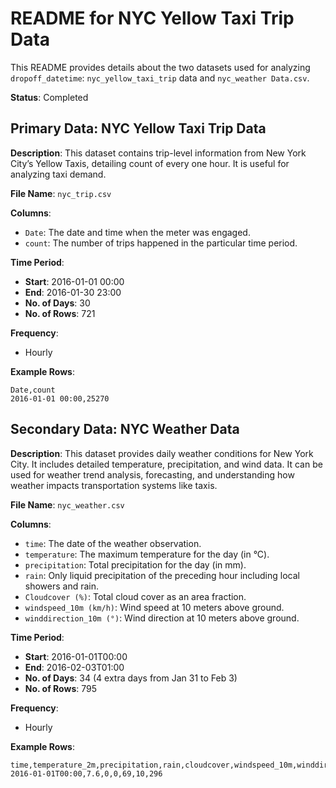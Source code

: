 
# README for NYC Yellow Taxi Trip Data

This README provides details about the two datasets used for analyzing `dropoff_datetime`: `nyc_yellow_taxi_trip` data and `nyc_weather Data.csv`.

**Status**: Completed

## Primary Data: NYC Yellow Taxi Trip Data

**Description**: 
This dataset contains trip-level information from New York City’s Yellow Taxis, detailing count of every one hour. It is useful for analyzing taxi demand.

**File Name**: `nyc_trip.csv`

**Columns**:
- `Date`: The date and time when the meter was engaged.
- `count`: The number of trips happened in the particular time period.

**Time Period**:
- **Start**: 2016-01-01 00:00
- **End**: 2016-01-30 23:00
- **No. of Days**: 30
- **No. of Rows**: 721

**Frequency**:
- Hourly

**Example Rows**:
```
Date,count
2016-01-01 00:00,25270
```

## Secondary Data: NYC Weather Data

**Description**: 
This dataset provides daily weather conditions for New York City. It includes detailed temperature, precipitation, and wind data. It can be used for weather trend analysis, forecasting, and understanding how weather impacts transportation systems like taxis.

**File Name**: `nyc_weather.csv`

**Columns**:
- `time`: The date of the weather observation.
- `temperature`: The maximum temperature for the day (in °C).
- `precipitation`: Total precipitation for the day (in mm).
- `rain`: Only liquid precipitation of the preceding hour including local showers and rain.
- `Cloudcover (%)`: Total cloud cover as an area fraction.
- `windspeed_10m (km/h)`: Wind speed at 10 meters above ground.
- `winddirection_10m (°)`: Wind direction at 10 meters above ground.

**Time Period**:
- **Start**: 2016-01-01T00:00
- **End**: 2016-02-03T01:00
- **No. of Days**: 34 (4 extra days from Jan 31 to Feb 3)
- **No. of Rows**: 795

**Frequency**:
- Hourly

**Example Rows**:
```
time,temperature_2m,precipitation,rain,cloudcover,windspeed_10m,winddirection_10m
2016-01-01T00:00,7.6,0,0,69,10,296
```
